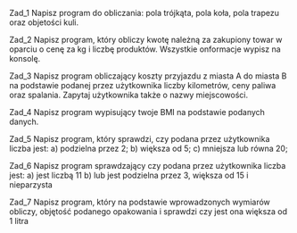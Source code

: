 Zad_1
Napisz program do obliczania: pola trójkąta, pola koła, pola trapezu oraz objetości kuli.

Zad_2
Napisz program, który obliczy kwotę należną za zakupiony towar w oparciu o cenę za kg i liczbę produktów. Wszystkie onformacje wypisz na konsolę.

Zad_3
Napisz program obliczający koszty przyjazdu z miasta A do miasta B na podstawie podanej przez użytkownika liczby kilometrów, ceny paliwa oraz spalania. Zapytaj użytkownika także o nazwy miejscowości.

Zad_4
Napisz program wypisujący twoje BMI na podstawie podanych danych.

Zad_5
Napisz program, który sprawdzi, czy podana przez użytkownika liczba jest:
a) podzielna przez 2;
b) większa od 5;
c) mniejsza lub równa 20;

Zad_6
Napisz program sprawdzający czy podana przez użytkownika liczba jest:
a) jest liczbą 11 
b) lub jest podzielna przez 3, większa od 15 i nieparzysta

Zad_7
Napisz program, który na podstawie wprowadzonych wymiarów obliczy, objętość podanego opakowania i sprawdzi czy jest ona większa od 1 litra